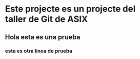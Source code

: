 # Este projecte es un projecte del taller de Git de ASIX

## Hola esta es una prueba

### esta es otra linea de prueba
